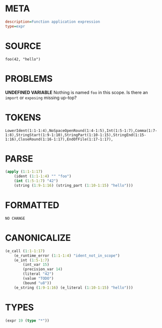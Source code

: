 # META
~~~ini
description=Function application expression
type=expr
~~~
# SOURCE
~~~roc
foo(42, "hello")
~~~
# PROBLEMS
**UNDEFINED VARIABLE**
Nothing is named `foo` in this scope.
Is there an `import` or `exposing` missing up-top?

# TOKENS
~~~zig
LowerIdent(1:1-1:4),NoSpaceOpenRound(1:4-1:5),Int(1:5-1:7),Comma(1:7-1:8),StringStart(1:9-1:10),StringPart(1:10-1:15),StringEnd(1:15-1:16),CloseRound(1:16-1:17),EndOfFile(1:17-1:17),
~~~
# PARSE
~~~clojure
(apply (1:1-1:17)
	(ident (1:1-1:4) "" "foo")
	(int (1:5-1:7) "42")
	(string (1:9-1:16) (string_part (1:10-1:15) "hello")))
~~~
# FORMATTED
~~~roc
NO CHANGE
~~~
# CANONICALIZE
~~~clojure
(e_call (1:1-1:17)
	(e_runtime_error (1:1-1:4) "ident_not_in_scope")
	(e_int (1:5-1:7)
		(int_var 15)
		(precision_var 14)
		(literal "42")
		(value "TODO")
		(bound "u8"))
	(e_string (1:9-1:16) (e_literal (1:10-1:15) "hello")))
~~~
# TYPES
~~~clojure
(expr 19 (type "*"))
~~~